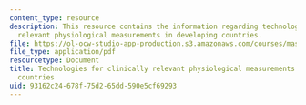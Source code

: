 ```yaml
---
content_type: resource
description: This resource contains the information regarding technologies for clinically
  relevant physiological measurements in developing countries.
file: https://ol-ocw-studio-app-production.s3.amazonaws.com/courses/mas-965-nextlab-i-designing-mobile-technologies-for-the-next-billion-users-fall-2008/93162c24678f75d265dd590e5cf69293_MITMAS_965F08_Lec14_sr.pdf
file_type: application/pdf
resourcetype: Document
title: Technologies for clinically relevant physiological measurements in developing
  countries
uid: 93162c24-678f-75d2-65dd-590e5cf69293
---
```


